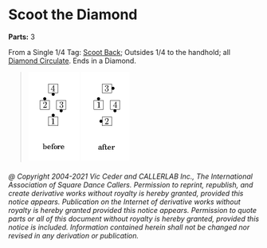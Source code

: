 
# Scoot the Diamond
**Parts:** 3

From a Single 1/4 Tag:
[Scoot Back](../ms/scoot_back.md);
Outsides 1/4 to the handhold;
all [Diamond Circulate](../plus/diamond_circulate.md).
Ends in a Diamond.

> 
> ![alt](scoot_the_diamond-1.png)
> ![alt](scoot_the_diamond-2.png)
> 

###### @ Copyright 2004-2021 Vic Ceder and CALLERLAB Inc., The International Association of Square Dance Callers. Permission to reprint, republish, and create derivative works without royalty is hereby granted, provided this notice appears. Publication on the Internet of derivative works without royalty is hereby granted provided this notice appears. Permission to quote parts or all of this document without royalty is hereby granted, provided this notice is included. Information contained herein shall not be changed nor revised in any derivation or publication.
